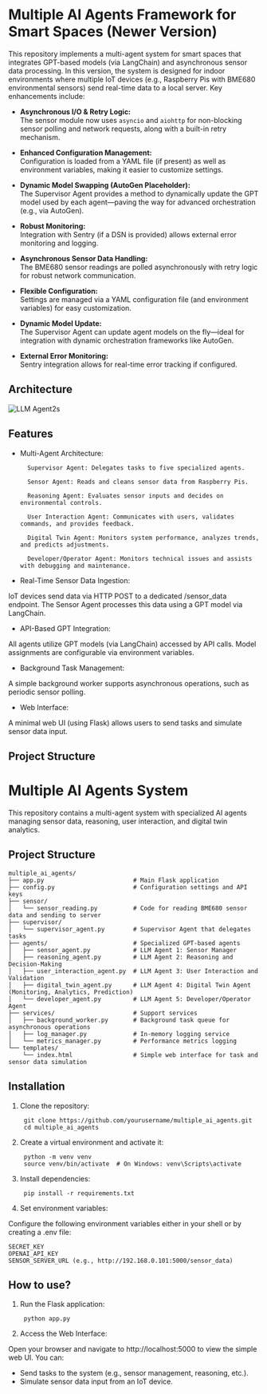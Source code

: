# Multiple AI Agents Framework for Smart Spaces (Newer Version)

This repository implements a multi-agent system for smart spaces that integrates GPT-based models (via LangChain) and asynchronous sensor data processing. In this version, the system is designed for indoor environments where multiple IoT devices (e.g., Raspberry Pis with BME680 environmental sensors) send real-time data to a local server. Key enhancements include:

- **Asynchronous I/O & Retry Logic:**  
  The sensor module now uses `asyncio` and `aiohttp` for non-blocking sensor polling and network requests, along with a built-in retry mechanism.

- **Enhanced Configuration Management:**  
  Configuration is loaded from a YAML file (if present) as well as environment variables, making it easier to customize settings.

- **Dynamic Model Swapping (AutoGen Placeholder):**  
  The Supervisor Agent provides a method to dynamically update the GPT model used by each agent—paving the way for advanced orchestration (e.g., via AutoGen).

- **Robust Monitoring:**  
  Integration with Sentry (if a DSN is provided) allows external error monitoring and logging.

- **Asynchronous Sensor Data Handling:**  
  The BME680 sensor readings are polled asynchronously with retry logic for robust network communication.

- **Flexible Configuration:**  
  Settings are managed via a YAML configuration file (and environment variables) for easy customization.

- **Dynamic Model Update:**  
  The Supervisor Agent can update agent models on the fly—ideal for integration with dynamic orchestration frameworks like AutoGen.

- **External Error Monitoring:**  
  Sentry integration allows for real-time error tracking if configured.

## Architecture

![LLM Agent2s](https://github.com/user-attachments/assets/f9d214cd-8109-4504-99cc-ebb8b2f59f7c)

## Features

- Multi-Agent Architecture:

        Supervisor Agent: Delegates tasks to five specialized agents.
        
        Sensor Agent: Reads and cleans sensor data from Raspberry Pis.
        
        Reasoning Agent: Evaluates sensor inputs and decides on environmental controls.
        
        User Interaction Agent: Communicates with users, validates commands, and provides feedback.
        
        Digital Twin Agent: Monitors system performance, analyzes trends, and predicts adjustments.
        
        Developer/Operator Agent: Monitors technical issues and assists with debugging and maintenance.

- Real-Time Sensor Data Ingestion:

IoT devices send data via HTTP POST to a dedicated /sensor_data endpoint. The Sensor Agent processes this data using a GPT model via LangChain.

- API-Based GPT Integration:

All agents utilize GPT models (via LangChain) accessed by API calls. Model assignments are configurable via environment variables.

- Background Task Management:

A simple background worker supports asynchronous operations, such as periodic sensor polling.

- Web Interface:

A minimal web UI (using Flask) allows users to send tasks and simulate sensor data input.

## Project Structure

# Multiple AI Agents System

This repository contains a multi-agent system with specialized AI agents managing sensor data, reasoning, user interaction, and digital twin analytics.

## Project Structure

```plaintext
multiple_ai_agents/
├── app.py                         # Main Flask application
├── config.py                      # Configuration settings and API keys
├── sensor/
│   └── sensor_reading.py          # Code for reading BME680 sensor data and sending to server
├── supervisor/
│   └── supervisor_agent.py        # Supervisor Agent that delegates tasks
├── agents/                        # Specialized GPT-based agents
│   ├── sensor_agent.py            # LLM Agent 1: Sensor Manager
│   ├── reasoning_agent.py         # LLM Agent 2: Reasoning and Decision-Making
│   ├── user_interaction_agent.py  # LLM Agent 3: User Interaction and Validation
│   ├── digital_twin_agent.py      # LLM Agent 4: Digital Twin Agent (Monitoring, Analytics, Prediction)
│   └── developer_agent.py         # LLM Agent 5: Developer/Operator Agent
├── services/                      # Support services
│   ├── background_worker.py       # Background task queue for asynchronous operations
│   ├── log_manager.py             # In-memory logging service
│   └── metrics_manager.py         # Performance metrics logging
└── templates/
    └── index.html                 # Simple web interface for task and sensor data simulation
```

## Installation

1. Clone the repository:
        
        git clone https://github.com/yourusername/multiple_ai_agents.git
        cd multiple_ai_agents

2. Create a virtual environment and activate it:

        python -m venv venv
        source venv/bin/activate  # On Windows: venv\Scripts\activate

3. Install dependencies:

        pip install -r requirements.txt

4. Set environment variables:

Configure the following environment variables either in your shell or by creating a .env file:

    SECRET_KEY
    OPENAI_API_KEY
    SENSOR_SERVER_URL (e.g., http://192.168.0.101:5000/sensor_data)

## How to use?

1. Run the Flask application:

        python app.py

2. Access the Web Interface:

Open your browser and navigate to http://localhost:5000 to view the simple web UI. You can:
- Send tasks to the system (e.g., sensor management, reasoning, etc.).
- Simulate sensor data input from an IoT device.
